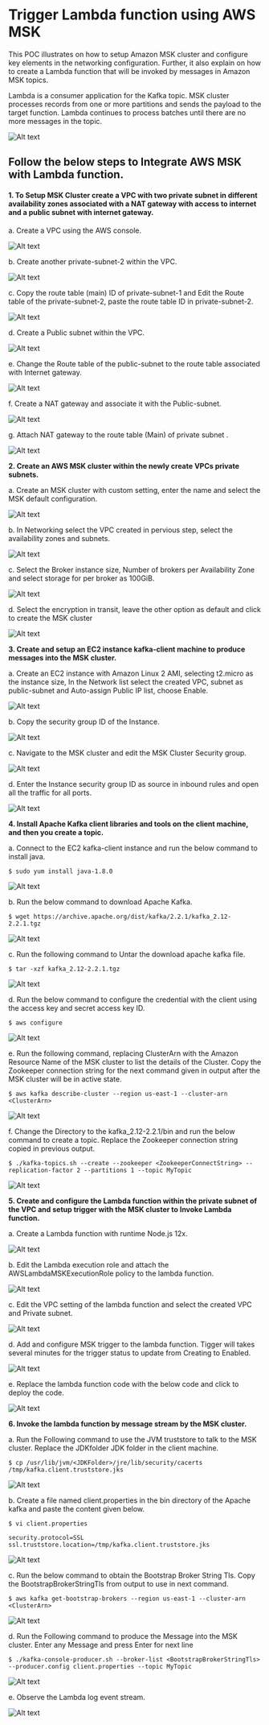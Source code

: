 # Trigger Lambda function using AWS MSK
This POC illustrates on how to setup Amazon MSK cluster and configure key elements in the networking configuration. Further, it also explain on how to create a Lambda function that will be invoked by messages in Amazon MSK topics.

Lambda is a consumer application for the Kafka topic. MSK cluster processes records from one or more partitions and sends the payload to the target function. Lambda continues to process batches until there are no more messages in the topic.

![Alt text](https://github.com/Protontech-1803/devops/blob/master/Triggering%20Lambda%20with%20AWS%20MSK/images/Picture15.png)

## Follow the below steps to Integrate AWS MSK with Lambda function.
#### 1.	To Setup MSK Cluster create a VPC with two private subnet in different availability zones associated with a NAT gateway with access to internet and a public subnet with internet gateway.

a.	Create a VPC using the AWS console.

![Alt text](https://github.com/Protontech-1803/devops/blob/master/Triggering%20Lambda%20with%20AWS%20MSK/images/1.png)
 
b.	Create another private-subnet-2 within the VPC.

 ![Alt text](https://github.com/Protontech-1803/devops/blob/master/Triggering%20Lambda%20with%20AWS%20MSK/images/2.png)
 
c.	Copy the route table (main) ID of private-subnet-1 and Edit the Route table of the private-subnet-2, paste the route table ID in private-subnet-2.

 ![Alt text](https://github.com/Protontech-1803/devops/blob/master/Triggering%20Lambda%20with%20AWS%20MSK/images/3.png)
 
d.	Create a Public subnet within the VPC.

 ![Alt text](https://github.com/Protontech-1803/devops/blob/master/Triggering%20Lambda%20with%20AWS%20MSK/images/6.png)
 
e.	Change the Route table of the public-subnet to the route table associated with Internet gateway.

 ![Alt text](https://github.com/Protontech-1803/devops/blob/master/Triggering%20Lambda%20with%20AWS%20MSK/images/7.png)
 
 f. Create a NAT gateway and associate it with the Public-subnet.

 ![Alt text](https://github.com/Protontech-1803/devops/blob/master/Triggering%20Lambda%20with%20AWS%20MSK/images/4.png)
 
g.	Attach NAT gateway to the route table (Main) of private subnet .

 ![Alt text](https://github.com/Protontech-1803/devops/blob/master/Triggering%20Lambda%20with%20AWS%20MSK/images/5.png)
 
 
**2.	Create an AWS MSK cluster within the newly create VPCs private subnets.**

a.	Create an MSK cluster with custom setting, enter the name and select the MSK default configuration.

 ![Alt text](https://github.com/Protontech-1803/devops/blob/master/Triggering%20Lambda%20with%20AWS%20MSK/images/8.png)
 
b.	In Networking select the VPC created in pervious step, select the availability zones and subnets.

 ![Alt text](https://github.com/Protontech-1803/devops/blob/master/Triggering%20Lambda%20with%20AWS%20MSK/images/9.png)
 
c.	Select the Broker instance size, Number of brokers per Availability Zone and select storage for per broker as 100GiB.

![Alt text](https://github.com/Protontech-1803/devops/blob/master/Triggering%20Lambda%20with%20AWS%20MSK/images/10.png)

d.	Select the encryption in transit, leave the other option as default and click to create the MSK cluster

![Alt text](https://github.com/Protontech-1803/devops/blob/master/Triggering%20Lambda%20with%20AWS%20MSK/images/11.png)

**3.	Create and setup an EC2 instance kafka-client machine to produce messages into the MSK cluster.**

a.	Create an EC2 instance with Amazon Linux 2 AMI, selecting t2.micro as the instance size, In the Network list select the created VPC, subnet as public-subnet and Auto-assign Public IP list, choose Enable.

![Alt text](https://github.com/Protontech-1803/devops/blob/master/Triggering%20Lambda%20with%20AWS%20MSK/images/12.png)

b.	Copy the security group ID of the Instance.

![Alt text](https://github.com/Protontech-1803/devops/blob/master/Triggering%20Lambda%20with%20AWS%20MSK/images/13.png)

c.	Navigate to the MSK cluster and edit the MSK Cluster Security group.

![Alt text](https://github.com/Protontech-1803/devops/blob/master/Triggering%20Lambda%20with%20AWS%20MSK/images/14.png)

d.	Enter the Instance security group ID as source in inbound rules and open all the traffic for all ports.

![Alt text](https://github.com/Protontech-1803/devops/blob/master/Triggering%20Lambda%20with%20AWS%20MSK/images/15.png)

**4.	Install Apache Kafka client libraries and tools on the client machine, and then you create a topic.**

a.	Connect to the EC2 kafka-client instance and run the below command to install java.

    $ sudo yum install java-1.8.0

![Alt text](https://github.com/Protontech-1803/devops/blob/master/Triggering%20Lambda%20with%20AWS%20MSK/images/16.png)

b.	Run the below command to download Apache Kafka.

    $ wget https://archive.apache.org/dist/kafka/2.2.1/kafka_2.12-2.2.1.tgz
    
 ![Alt text](https://github.com/Protontech-1803/devops/blob/master/Triggering%20Lambda%20with%20AWS%20MSK/images/17.png)
 
c.	Run the following command to Untar the download apache kafka file.

    $ tar -xzf kafka_2.12-2.2.1.tgz
    
 ![Alt text](https://github.com/Protontech-1803/devops/blob/master/Triggering%20Lambda%20with%20AWS%20MSK/images/18.png)
 
d.	Run the below command to configure the credential with the client using the access key and secret access key ID.

    $ aws configure
    
 ![Alt text](https://github.com/Protontech-1803/devops/blob/master/Triggering%20Lambda%20with%20AWS%20MSK/images/19.png)
 
e.	Run the following command, replacing ClusterArn with the Amazon Resource Name of the MSK cluster to list the details of the Cluster. Copy the Zookeeper connection string for the next command given in output after the MSK cluster will be in active state.
   
    $ aws kafka describe-cluster --region us-east-1 --cluster-arn <ClusterArn>
    
 ![Alt text](https://github.com/Protontech-1803/devops/blob/master/Triggering%20Lambda%20with%20AWS%20MSK/images/20.png)
 
f.	Change the Directory to the kafka_2.12-2.2.1/bin and run the below command to create a topic. Replace the Zookeeper connection string copied in previous output.
  
    $ ./kafka-topics.sh --create --zookeeper <ZookeeperConnectString> --replication-factor 2 --partitions 1 --topic MyTopic
    
 ![Alt text](https://github.com/Protontech-1803/devops/blob/master/Triggering%20Lambda%20with%20AWS%20MSK/images/21.png)
 
**5.	Create and configure the Lambda function within the private subnet of the VPC and setup trigger with the MSK cluster to Invoke Lambda function.**

a.	Create a Lambda function with runtime Node.js 12x.

 ![Alt text](https://github.com/Protontech-1803/devops/blob/master/Triggering%20Lambda%20with%20AWS%20MSK/images/22.png)
 
b.	Edit the Lambda execution role and attach the AWSLambdaMSKExecutionRole policy to the lambda function.

 ![Alt text](https://github.com/Protontech-1803/devops/blob/master/Triggering%20Lambda%20with%20AWS%20MSK/images/23.png)
 
c.	Edit the VPC setting of the lambda function and select the created VPC and Private subnet.

 ![Alt text](https://github.com/Protontech-1803/devops/blob/master/Triggering%20Lambda%20with%20AWS%20MSK/images/24.png)
 
d.	Add and configure MSK trigger to the lambda function. Tigger will takes several minutes for the trigger status to update from Creating to Enabled.

 ![Alt text](https://github.com/Protontech-1803/devops/blob/master/Triggering%20Lambda%20with%20AWS%20MSK/images/25.png)
 
e.	Replace the lambda function code with the below code and click to deploy the code.

 ![Alt text](https://github.com/Protontech-1803/devops/blob/master/Triggering%20Lambda%20with%20AWS%20MSK/images/26.png)
 
**6.	Invoke the lambda function by message stream by the MSK cluster.**

a.	Run the Following command to use the JVM truststore to talk to the MSK cluster. Replace the JDKfolder JDK folder in the client machine.

    $ cp /usr/lib/jvm/<JDKFolder>/jre/lib/security/cacerts /tmp/kafka.client.truststore.jks
    
 ![Alt text](https://github.com/Protontech-1803/devops/blob/master/Triggering%20Lambda%20with%20AWS%20MSK/images/27.png)
 
b.	Create a file named client.properties in the bin directory of the Apache kafka and paste the content given below.

    $ vi client.properties

    security.protocol=SSL
    ssl.truststore.location=/tmp/kafka.client.truststore.jks
    
![Alt text](https://github.com/Protontech-1803/devops/blob/master/Triggering%20Lambda%20with%20AWS%20MSK/images/28.png)
 
c.	Run the below command to obtain the Bootstrap Broker String Tls. Copy the BootstrapBrokerStringTls from output to use in next command.

    $ aws kafka get-bootstrap-brokers --region us-east-1 --cluster-arn <ClusterArn>
    
 ![Alt text](https://github.com/Protontech-1803/devops/blob/master/Triggering%20Lambda%20with%20AWS%20MSK/images/29.png)
 
d.	Run the Following command to produce the Message into the MSK cluster. Enter any Message and press Enter for next line

    $ ./kafka-console-producer.sh --broker-list <BootstrapBrokerStringTls> --producer.config client.properties --topic MyTopic
    
 ![Alt text](https://github.com/Protontech-1803/devops/blob/master/Triggering%20Lambda%20with%20AWS%20MSK/images/30.png)
 
e.	Observe the Lambda log event stream.

 ![Alt text](https://github.com/Protontech-1803/devops/blob/master/Triggering%20Lambda%20with%20AWS%20MSK/images/31.png)
